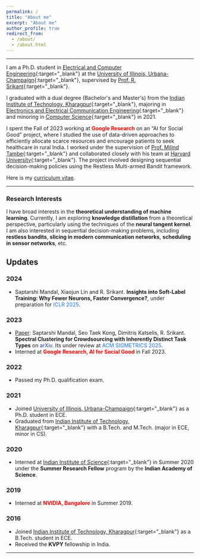 ```yaml
---
permalink: /
title: "About me"
excerpt: "About me"
author_profile: true
redirect_from: 
  - /about/
  - /about.html
---
```


------

I am a Ph.D. student in [Electrical and Computer Engineering](https://ece.illinois.edu/){:target="_blank"} at the [University of Illinois, Urbana-Champaign](https://illinois.edu/){:target="_blank"}, supervised by [Prof. R. Srikant](https://sites.google.com/a/illinois.edu/srikant/){:target="_blank"}.

I graduated with a dual degree (Bachelor's and Master's) from the [Indian Institute of Technology, Kharagpur](https://www.iitkgp.ac.in/){:target="_blank"}, majoring in [Electronics and Electrical Communication Engineering](http://www.ecdept.iitkgp.ac.in/){:target="_blank"} and minoring in [Computer Science](http://cse.iitkgp.ac.in/){:target="_blank"} in 2021.

I spent the Fall of 2023 working at <span style="color:#ff0000">**Google Research**</span> on an “AI for Social Good” project, where I studied the use of data-driven approaches to efficiently allocate scarce resources and encourage patients to seek healthcare in rural India. I worked under the supervision of [Prof. Milind Tambe](https://teamcore.seas.harvard.edu/tambe){:target="_blank"} and collaborated closely with his team at [Harvard University](https://www.harvard.edu/){:target="_blank"}. The project involved designing sequential decision-making policies using the Restless Multi-armed Bandit framework.

Here is my [curriculum vitae](files/CV_SAPTARSHI.pdf).

------

### Research Interests
I have broad interests in the **theoretical understanding of machine learning**. Currently, I am exploring **knowledge distillation** from a theoretical perspective, particularly using the techniques of the **neural tangent kernel**. I am also interested in sequential decision-making problems, including **restless bandits**, **slicing in modern communication networks**, **scheduling in sensor networks**, etc.

Updates
------

### 2024

- Saptarshi Mandal, Xiaojun Lin and R. Srikant. **Insights into Soft-Label Training: Why Fewer Neurons, Faster Convergence?**, under preparation for <span style="color: #1a73e8;">ICLR 2025</span>.

### 2023
- <span style="color:#fa4d4d"></span> [Paper](https://arxiv.org/abs/2302.07393): Saptarshi Mandal, Seo Taek Kong, Dimitris Katselis, R. Srikant.  **Spectral Clustering for Crowdsourcing with Inherently Distinct Task Types** on <span style="color:#1434a4">arXiv</span>. Its under review at <span style="color: #1a73e8;">ACM SIGMETRICS 2025</span>.
- Interned at <span style="color:#ff0000">**Google Research, AI for Social Good**</span> in Fall 2023.

### 2022
- Passed my Ph.D. qualification exam.

### 2021
- Joined [University of Illinois, Urbana-Champaign](https://illinois.edu/){:target="_blank"} as a Ph.D. student in ECE.
- Graduated from [Indian Institute of Technology, Kharagpur](https://www.iitkgp.ac.in/){:target="_blank"} with a B.Tech. and M.Tech. (major in ECE, minor in CS).

### 2020
- Interned at [Indian Institute of Science](https://iisc.ac.in/){:target="_blank"} in Summer 2020 under the **Summer Research Fellow** program by the **Indian Academy of Science**.

### 2019
- Interned at <span style="color:#ff0000">**NVIDIA, Bangalore**</span> in Summer 2019.

### 2016
- Joined [Indian Institute of Technology, Kharagpur](https://www.iitkgp.ac.in/){:target="_blank"} as a B.Tech. student in ECE.
- Received the **KVPY** fellowship in India.



-----

